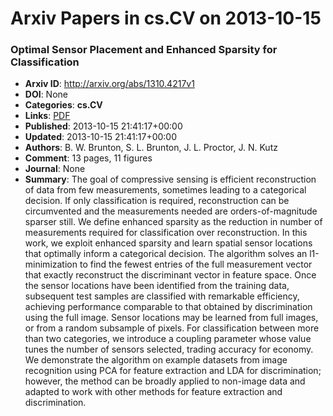 # Arxiv Papers in cs.CV on 2013-10-15
### Optimal Sensor Placement and Enhanced Sparsity for Classification
- **Arxiv ID**: http://arxiv.org/abs/1310.4217v1
- **DOI**: None
- **Categories**: **cs.CV**
- **Links**: [PDF](http://arxiv.org/pdf/1310.4217v1)
- **Published**: 2013-10-15 21:41:17+00:00
- **Updated**: 2013-10-15 21:41:17+00:00
- **Authors**: B. W. Brunton, S. L. Brunton, J. L. Proctor, J. N. Kutz
- **Comment**: 13 pages, 11 figures
- **Journal**: None
- **Summary**: The goal of compressive sensing is efficient reconstruction of data from few measurements, sometimes leading to a categorical decision. If only classification is required, reconstruction can be circumvented and the measurements needed are orders-of-magnitude sparser still. We define enhanced sparsity as the reduction in number of measurements required for classification over reconstruction. In this work, we exploit enhanced sparsity and learn spatial sensor locations that optimally inform a categorical decision. The algorithm solves an l1-minimization to find the fewest entries of the full measurement vector that exactly reconstruct the discriminant vector in feature space. Once the sensor locations have been identified from the training data, subsequent test samples are classified with remarkable efficiency, achieving performance comparable to that obtained by discrimination using the full image. Sensor locations may be learned from full images, or from a random subsample of pixels. For classification between more than two categories, we introduce a coupling parameter whose value tunes the number of sensors selected, trading accuracy for economy. We demonstrate the algorithm on example datasets from image recognition using PCA for feature extraction and LDA for discrimination; however, the method can be broadly applied to non-image data and adapted to work with other methods for feature extraction and discrimination.



